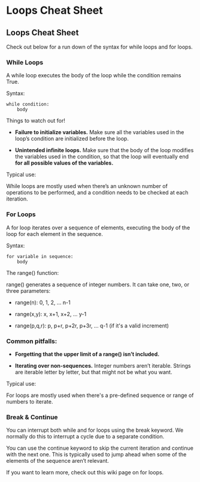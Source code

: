 # Loops Cheat Sheet
## Loops Cheat Sheet
Check out below for a run down of the syntax for while loops and for loops.

### **While Loops**

A while loop executes the body of the loop while the condition remains True.

Syntax:

```
while condition:
    body
```
Things to watch out for!


* **Failure to initialize variables.** Make sure all the variables used in the loop’s condition  are initialized before the loop.

* **Unintended infinite loops.** Make sure that the body of the loop modifies the variables used in the condition, so that the loop will eventually end **for all possible values of the variables.**

 Typical use:

While loops are mostly used when there’s an unknown number of operations to be performed, and a condition needs to be checked at each iteration.

### **For Loops**

A for loop iterates over a sequence of elements, executing the body of the loop for each element in the sequence.

Syntax:

```
for variable in sequence:
    body
```
The range() function:

range() generates a sequence of integer numbers. It can take one, two, or three parameters:

* range(n): 0, 1, 2, ... n-1

* range(x,y): x, x+1, x+2, ... y-1

* range(p,q,r): p, p+r, p+2r, p+3r, ... q-1 (if it's a valid increment)

### **Common pitfalls:**

* **Forgetting that the upper limit of a range() isn’t included.**

* **Iterating over non-sequences.** Integer numbers aren’t iterable. Strings are iterable letter by letter, but that might not be what you want.

Typical use:

For loops are mostly used when there's a pre-defined sequence or range of numbers to iterate.

### **Break & Continue**
You can interrupt both while and for loops using the break keyword. We normally do this to interrupt a cycle due to a separate condition.

You can use the continue keyword to skip the current iteration and continue with the next one. This is typically used to jump ahead when some of the elements of the sequence aren’t relevant.

If you want to learn more, check out this wiki page on for loops.